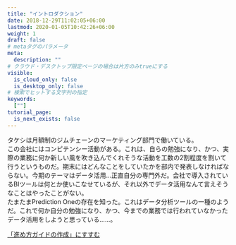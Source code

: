 ```yaml
---
title: "イントロダクション"
date: 2018-12-29T11:02:05+06:00
lastmod: 2020-01-05T10:42:26+06:00
weight: 1
draft: false
# metaタグのパラメータ
meta:
  description: ""
# クラウド・デスクトップ限定ページの場合は片方のみtrueにする
visible:
  is_cloud_only: false
  is_desktop_only: false
# 検索でヒットする文字列の指定
keywords:
  [""]
tutorial_page:
  is_next_exists: false
---
```


タケシは月額制のジムチェーンのマーケティング部門で働いている。<br/>
この会社にはコンピテンシー活動がある。これは、自らの勉強になり、かつ、実際の業務に何か新しい風を吹き込んでくれそうな活動を工数の2割程度を割いて行うというものだ。期末にはどんなことをしていたかを部内で発表しなければならない。今期のテーマはデータ活用…正直自分の専門外だ。会社で導入されているBIツールは何とか使いこなせているが、それ以外でデータ活用なんて言えそうなことはやったことがない。<br/>
たまたまPrediction Oneの存在を知った。これはデータ分析ツールの一種のようだ。これで何か自分の勉強になり、かつ、今までの業務では行われていなかったデータ活用をしようと思っている……。

<link rel="stylesheet", href="../../../../../static/css/help.css">
<a href="../p2/index.html" class="nav nav-tutorial-next">「進め方ガイドの作成」にすすむ</a>
